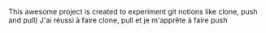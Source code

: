 This awesome project is created to experiment git notions like clone, push and pull)
J'ai réussi à faire clone, pull et je m'apprête à faire push